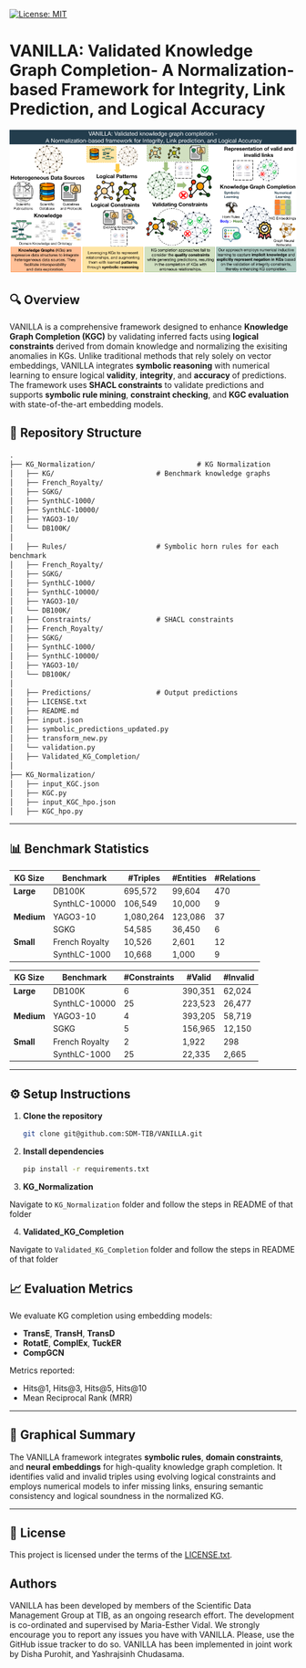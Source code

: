 [![License: MIT](https://img.shields.io/badge/License-MIT-yellow.svg)](LICENSE)

# VANILLA: Validated Knowledge Graph Completion- A Normalization-based Framework for Integrity, Link Prediction, and Logical Accuracy

![VANILLA](https://raw.githubusercontent.com/SDM-TIB/VANILLA/main/images/GraphicalAbstractVANILLA.png "VANILLA")
## 🔍 Overview

VANILLA is a comprehensive framework designed to enhance **Knowledge Graph Completion (KGC)** by validating inferred facts using **logical constraints** derived from domain knowledge and normalizing the exisiting anomalies in KGs. Unlike traditional methods that rely solely on vector embeddings, VANILLA integrates **symbolic reasoning** with numerical learning to ensure logical **validity**, **integrity**, and **accuracy** of predictions. The framework uses **SHACL constraints** to validate predictions and supports **symbolic rule mining**, **constraint checking**, and **KGC evaluation** with state-of-the-art embedding models.
## 📁 Repository Structure

```
.
├── KG_Normalization/                         # KG Normalization
│   ├── KG/                         # Benchmark knowledge graphs
│   ├── French_Royalty/
│   ├── SGKG/
│   ├── SynthLC-1000/
│   ├── SynthLC-10000/
│   ├── YAGO3-10/
│   └── DB100K/
│
|   ├── Rules/                      # Symbolic horn rules for each benchmark
│   ├── French_Royalty/
│   ├── SGKG/
│   ├── SynthLC-1000/
│   ├── SynthLC-10000/
│   ├── YAGO3-10/
│   └── DB100K/
|   ├── Constraints/                # SHACL constraints
│   ├── French_Royalty/
│   ├── SGKG/
│   ├── SynthLC-1000/
│   ├── SynthLC-10000/
│   ├── YAGO3-10/
│   └── DB100K/
│
│   ├── Predictions/                # Output predictions
│   ├── LICENSE.txt
│   ├── README.md
│   ├── input.json
│   ├── symbolic_predictions_updated.py
│   ├── transform_new.py
│   └── validation.py
│   ├── Validated_KG_Completion/
│
├── KG_Normalization/
│   ├── input_KGC.json
│   ├── KGC.py
│   ├── input_KGC_hpo.json
│   ├── KGC_hpo.py
```
---
## 📊 Benchmark Statistics

| **KG Size** | **Benchmark**     | **#Triples** | **#Entities** | **#Relations** |
|-------------|-------------------|--------------|----------------|----------------|
| **Large**   | DB100K            | 695,572      | 99,604         | 470            |
|             | SynthLC-10000     | 106,549      | 10,000         | 9              |
| **Medium**  | YAGO3-10          | 1,080,264    | 123,086        | 37             |
|             | SGKG              | 54,585       | 36,450         | 6              |
| **Small**   | French Royalty    | 10,526       | 2,601          | 12             |
|             | SynthLC-1000      | 10,668       | 1,000          | 9              |

| **KG Size** | **Benchmark**     | **#Constraints** | **#Valid** | **#Invalid** |
|-------------|-------------------|------------------|------------|--------------|
| **Large**   | DB100K            | 6                | 390,351    | 62,024       |
|             | SynthLC-10000     | 25               | 223,523    | 26,477       |
| **Medium**  | YAGO3-10          | 4                | 393,205    | 58,719       |
|             | SGKG              | 5                | 156,965    | 12,150       |
| **Small**   | French Royalty    | 2                | 1,922      | 298          |
|             | SynthLC-1000      | 25               | 22,335     | 2,665        |
---
## ⚙️ Setup Instructions

1. **Clone the repository**
   ```bash
   git clone git@github.com:SDM-TIB/VANILLA.git
   ```

2. **Install dependencies**
   ```bash
   pip install -r requirements.txt
   ```

3. **KG_Normalization**

Navigate to `KG_Normalization` folder and follow the steps in README of that folder

4. **Validated_KG_Completion**

Navigate to `Validated_KG_Completion` folder and follow the steps in README of that folder

## 📈 Evaluation Metrics

We evaluate KG completion using embedding models:
- **TransE**, **TransH**, **TransD**
- **RotatE**, **ComplEx**, **TuckER**
- **CompGCN**

Metrics reported:
- Hits@1, Hits@3, Hits@5, Hits@10
- Mean Reciprocal Rank (MRR)

---

## 🧠 Graphical Summary

The VANILLA framework integrates **symbolic rules**, **domain constraints**, and **neural embeddings** for high-quality knowledge graph completion. It identifies valid and invalid triples using evolving logical constraints and employs numerical models to infer missing links, ensuring semantic consistency and logical soundness in the normalized KG.

---

## 📄 License

This project is licensed under the terms of the [LICENSE.txt](LICENSE.txt).

## Authors
VANILLA has been developed by members of the Scientific Data Management Group at TIB, as an ongoing research effort.
The development is co-ordinated and supervised by Maria-Esther Vidal.
We strongly encourage you to report any issues you have with VANILLA.
Please, use the GitHub issue tracker to do so.
VANILLA has been implemented in joint work by Disha Purohit, and Yashrajsinh Chudasama.
